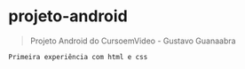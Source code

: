 # projeto-android

> Projeto Android do CursoemVideo - Gustavo Guanaabra

```
Primeira experiência com html e css
```
